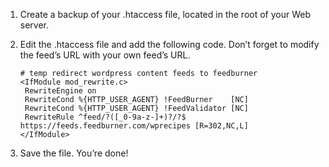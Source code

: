 1.  Create a backup of your .htaccess file, located in the root of your Web server.
2.  Edit the .htaccess file and add the following code. Don’t forget to modify the feed’s URL with your own feed’s URL.

        # temp redirect wordpress content feeds to feedburner
        <IfModule mod_rewrite.c>
         RewriteEngine on
         RewriteCond %{HTTP_USER_AGENT} !FeedBurner    [NC]
         RewriteCond %{HTTP_USER_AGENT} !FeedValidator [NC]
         RewriteRule ^feed/?([_0-9a-z-]+)?/?$ https://feeds.feedburner.com/wprecipes [R=302,NC,L]
        </IfModule>

3.  Save the file. You’re done!
